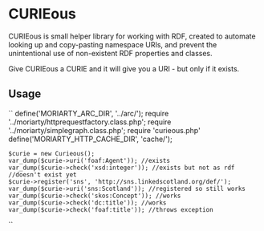 # CURIEous 

CURIEous is small helper library for working with RDF, created to
automate looking up and copy-pasting namespace URIs, and prevent the
unintentional use of non-existent RDF properties and classes.

Give CURIEous a CURIE and it will give you a URI - but only if it
exists.

## Usage
``
    define('MORIARTY_ARC_DIR', '../arc/');
    require '../moriarty/httprequestfactory.class.php';
    require '../moriarty/simplegraph.class.php';
    require 'curieous.php'
    define('MORIARTY_HTTP_CACHE_DIR', 'cache/');

    $curie = new Curieous();
    var_dump($curie->uri('foaf:Agent')); //exists
    var_dump($curie->check('xsd:integer')); //exists but not as rdf
    //doesn't exist yet
    $curie->register('sns', 'http://sns.linkedscotland.org/def/');
    var_dump($curie->uri('sns:Scotland')); //registered so still works
    var_dump($curie->check('skos:Concept')); //works
    var_dump($curie->check('dc:title')); //works
    var_dump($curie->check('foaf:title')); //throws exception 

``

